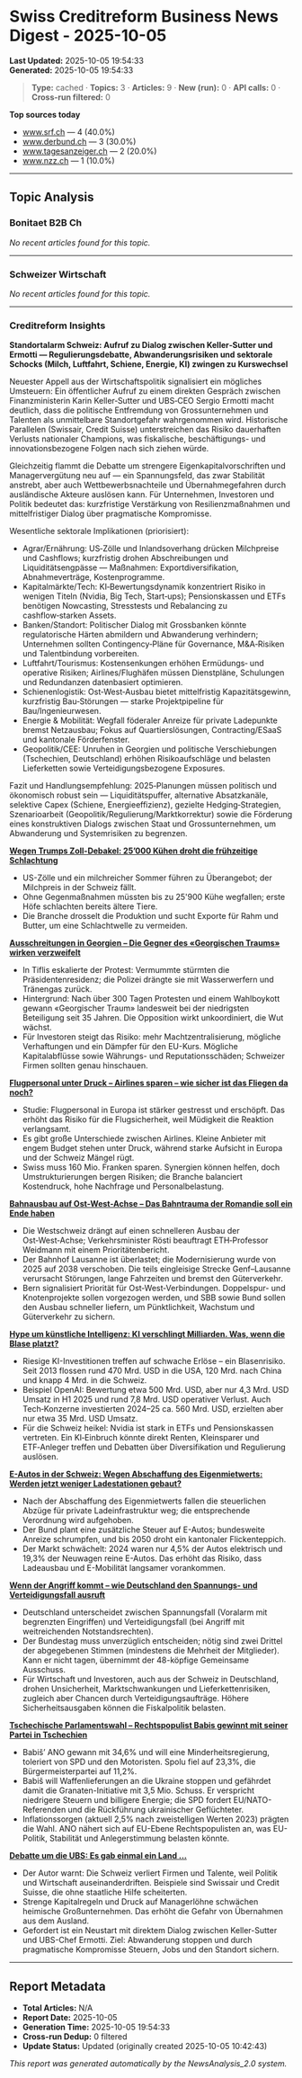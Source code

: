 # Swiss Creditreform Business News Digest - 2025-10-05

**Last Updated:** 2025-10-05 19:54:33  
**Generated:** 2025-10-05 19:54:33

> **Type:** cached ·
> **Topics:** 3 ·
> **Articles:** 9 ·
> **New (run):** 0 ·
> **API calls:** 0 ·
> **Cross-run filtered:** 0


**Top sources today**
- www.srf.ch — 4 (40.0%)
- www.derbund.ch — 3 (30.0%)
- www.tagesanzeiger.ch — 2 (20.0%)
- www.nzz.ch — 1 (10.0%)



---

## Topic Analysis


### Bonitaet B2B Ch

*No recent articles found for this topic.*


---


### Schweizer Wirtschaft

*No recent articles found for this topic.*


---


### Creditreform Insights

**Standortalarm Schweiz: Aufruf zu Dialog zwischen Keller‑Sutter und Ermotti — Regulierungsdebatte, Abwanderungsrisiken und sektorale Schocks (Milch, Luftfahrt, Schiene, Energie, KI) zwingen zu Kurswechsel**

Neuester Appell aus der Wirtschaftspolitik signalisiert ein mögliches Umsteuern: Ein öffentlicher Aufruf zu einem direkten Gespräch zwischen Finanzministerin Karin Keller‑Sutter und UBS‑CEO Sergio Ermotti macht deutlich, dass die politische Entfremdung von Grossunternehmen und Talenten als unmittelbare Standortgefahr wahrgenommen wird. Historische Parallelen (Swissair, Credit Suisse) unterstreichen das Risiko dauerhaften Verlusts nationaler Champions, was fiskalische, beschäftigungs- und innovationsbezogene Folgen nach sich ziehen würde.

Gleichzeitig flammt die Debatte um strengere Eigenkapitalvorschriften und Managervergütung neu auf — ein Spannungsfeld, das zwar Stabilität anstrebt, aber auch Wettbewerbsnachteile und Übernahmegefahren durch ausländische Akteure auslösen kann. Für Unternehmen, Investoren und Politik bedeutet das: kurzfristige Verstärkung von Resilienzmaßnahmen und mittelfristiger Dialog über pragmatische Kompromisse.

Wesentliche sektorale Implikationen (priorisiert):
- Agrar/Ernährung: US‑Zölle und Inlandsoverhang drücken Milchpreise und Cashflows; kurzfristig drohen Abschreibungen und Liquiditätsengpässe — Maßnahmen: Exportdiversifikation, Abnahmeverträge, Kostenprogramme.
- Kapitalmärkte/Tech: KI‑Bewertungsdynamik konzentriert Risiko in wenigen Titeln (Nvidia, Big Tech, Start‑ups); Pensionskassen und ETFs benötigen Nowcasting, Stresstests und Rebalancing zu cashflow‑starken Assets.
- Banken/Standort: Politischer Dialog mit Grossbanken könnte regulatorische Härten abmildern und Abwanderung verhindern; Unternehmen sollten Contingency‑Pläne für Governance, M&A‑Risiken und Talentbindung vorbereiten.
- Luftfahrt/Tourismus: Kostensenkungen erhöhen Ermüdungs‑ und operative Risiken; Airlines/Flughäfen müssen Dienstpläne, Schulungen und Redundanzen datenbasiert optimieren.
- Schienenlogistik: Ost‑West‑Ausbau bietet mittelfristig Kapazitätsgewinn, kurzfristig Bau‑Störungen — starke Projektpipeline für Bau/Ingenieurwesen.
- Energie & Mobilität: Wegfall föderaler Anreize für private Ladepunkte bremst Netzausbau; Fokus auf Quartierslösungen, Contracting/ESaaS und kantonale Förderfenster.
- Geopolitik/CEE: Unruhen in Georgien und politische Verschiebungen (Tschechien, Deutschland) erhöhen Risikoaufschläge und belasten Lieferketten sowie Verteidigungsbezogene Exposures.

Fazit und Handlungsempfehlung: 2025‑Planungen müssen politisch und ökonomisch robust sein — Liquiditätspuffer, alternative Absatzkanäle, selektive Capex (Schiene, Energieeffizienz), gezielte Hedging‑Strategien, Szenarioarbeit (Geopolitik/Regulierung/Marktkorrektur) sowie die Förderung eines konstruktiven Dialogs zwischen Staat und Grossunternehmen, um Abwanderung und Systemrisiken zu begrenzen.




**[Wegen Trumps Zoll-Debakel: 25’000 Kühen droht die frühzeitige Schlachtung](https://www.tagesanzeiger.ch/us-zoelle-schweizer-milchbauern-muessen-ihre-kuehe-schlachten-565446007621)**

- US-Zölle und ein milchreicher Sommer führen zu Überangebot; der Milchpreis in der Schweiz fällt.
- Ohne Gegenmaßnahmen müssten bis zu 25'900 Kühe wegfallen; erste Höfe schlachten bereits ältere Tiere.
- Die Branche drosselt die Produktion und sucht Exporte für Rahm und Butter, um eine Schlachtwelle zu vermeiden.



**[Ausschreitungen in Georgien – Die Gegner des «Georgischen Traums» wirken verzweifelt](https://www.srf.ch/news/international/ausschreitungen-in-georgien-die-gegner-des-georgischen-traums-wirken-verzweifelt)**

- In Tiflis eskalierte der Protest: Vermummte stürmten die Präsidentenresidenz; die Polizei drängte sie mit Wasserwerfern und Tränengas zurück.
- Hintergrund: Nach über 300 Tagen Protesten und einem Wahlboykott gewann «Georgischer Traum» landesweit bei der niedrigsten Beteiligung seit 35 Jahren. Die Opposition wirkt unkoordiniert, die Wut wächst.
- Für Investoren steigt das Risiko: mehr Machtzentralisierung, mögliche Verhaftungen und ein Dämpfer für den EU-Kurs. Mögliche Kapitalabflüsse sowie Währungs- und Reputationsschäden; Schweizer Firmen sollten genau hinschauen.



**[Flugpersonal unter Druck – Airlines sparen – wie sicher ist das Fliegen da noch?](https://www.srf.ch/news/wirtschaft/flugpersonal-unter-druck-airlines-sparen-wie-sicher-ist-das-fliegen-da-noch)**

- Studie: Flugpersonal in Europa ist stärker gestresst und erschöpft. Das erhöht das Risiko für die Flugsicherheit, weil Müdigkeit die Reaktion verlangsamt.
- Es gibt große Unterschiede zwischen Airlines. Kleine Anbieter mit engem Budget stehen unter Druck, während starke Aufsicht in Europa und der Schweiz Mängel rügt.
- Swiss muss 160 Mio. Franken sparen. Synergien können helfen, doch Umstrukturierungen bergen Risiken; die Branche balanciert Kostendruck, hohe Nachfrage und Personalbelastung.



**[Bahnausbau auf Ost-West-Achse – Das Bahntrauma der Romandie soll ein Ende haben](https://www.srf.ch/news/schweiz/bahnausbau-auf-ost-west-achse-das-bahntrauma-der-romandie-soll-ein-ende-haben)**

- Die Westschweiz drängt auf einen schnelleren Ausbau der Ost‑West‑Achse; Verkehrsminister Rösti beauftragt ETH‑Professor Weidmann mit einem Prioritätenbericht.
- Der Bahnhof Lausanne ist überlastet; die Modernisierung wurde von 2025 auf 2038 verschoben. Die teils eingleisige Strecke Genf–Lausanne verursacht Störungen, lange Fahrzeiten und bremst den Güterverkehr.
- Bern signalisiert Priorität für Ost‑West‑Verbindungen. Doppelspur- und Knotenprojekte sollen vorgezogen werden, und SBB sowie Bund sollen den Ausbau schneller liefern, um Pünktlichkeit, Wachstum und Güterverkehr zu sichern.



**[Hype um künstliche Intelligenz: KI verschlingt Milliarden. Was, wenn die Blase platzt?](https://www.derbund.ch/ki-spekulationsblase-gefahr-fuer-pensionskassen-der-schweiz-129461635123)**

- Riesige KI-Investitionen treffen auf schwache Erlöse – ein Blasenrisiko. Seit 2013 flossen rund 470 Mrd. USD in die USA, 120 Mrd. nach China und knapp 4 Mrd. in die Schweiz.
- Beispiel OpenAI: Bewertung etwa 500 Mrd. USD, aber nur 4,3 Mrd. USD Umsatz in H1 2025 und rund 7,8 Mrd. USD operativer Verlust. Auch Tech‑Konzerne investierten 2024–25 ca. 560 Mrd. USD, erzielten aber nur etwa 35 Mrd. USD Umsatz.
- Für die Schweiz heikel: Nvidia ist stark in ETFs und Pensionskassen vertreten. Ein KI‑Einbruch könnte direkt Renten, Kleinsparer und ETF‑Anleger treffen und Debatten über Diversifikation und Regulierung auslösen.



**[E-Autos in der Schweiz: Wegen Abschaffung des Eigenmietwerts: Werden jetzt weniger Ladestationen gebaut?](https://www.derbund.ch/wegen-eigenmietwert-weniger-ladestationen-fuer-elektroautos-310222861074)**

- Nach der Abschaffung des Eigenmietwerts fallen die steuerlichen Abzüge für private Ladeinfrastruktur weg; die entsprechende Verordnung wird aufgehoben.
- Der Bund plant eine zusätzliche Steuer auf E-Autos; bundesweite Anreize schrumpfen, und bis 2050 droht ein kantonaler Flickenteppich.
- Der Markt schwächelt: 2024 waren nur 4,5% der Autos elektrisch und 19,3% der Neuwagen reine E-Autos. Das erhöht das Risiko, dass Ladeausbau und E-Mobilität langsamer vorankommen.



**[Wenn der Angriff kommt – wie Deutschland den Spannungs- und Verteidigungsfall ausruft](https://www.nzz.ch/international/der-angriff-kommt-wie-deutschland-den-spannungs-und-verteidigungsfall-ausruft-ld.1905271)**

- Deutschland unterscheidet zwischen Spannungsfall (Voralarm mit begrenzten Eingriffen) und Verteidigungsfall (bei Angriff mit weitreichenden Notstandsrechten).
- Der Bundestag muss unverzüglich entscheiden; nötig sind zwei Drittel der abgegebenen Stimmen (mindestens die Mehrheit der Mitglieder). Kann er nicht tagen, übernimmt der 48-köpfige Gemeinsame Ausschuss.
- Für Wirtschaft und Investoren, auch aus der Schweiz in Deutschland, drohen Unsicherheit, Marktschwankungen und Lieferkettenrisiken, zugleich aber Chancen durch Verteidigungsaufträge. Höhere Sicherheitsausgaben können die Fiskalpolitik belasten.



**[Tschechische Parlamentswahl – Rechtspopulist Babis gewinnt mit seiner Partei in Tschechien](https://www.srf.ch/news/international/tschechische-parlamentswahl-rechtspopulist-babis-gewinnt-mit-seiner-partei-in-tschechien-1)**

- Babiš’ ANO gewann mit 34,6% und will eine Minderheitsregierung, toleriert von SPD und den Motoristen. Spolu fiel auf 23,3%, die Bürgermeisterpartei auf 11,2%.
- Babiš will Waffenlieferungen an die Ukraine stoppen und gefährdet damit die Granaten-Initiative mit 3,5 Mio. Schuss. Er verspricht niedrigere Steuern und billigere Energie; die SPD fordert EU/NATO-Referenden und die Rückführung ukrainischer Geflüchteter.
- Inflationssorgen (aktuell 2,5% nach zweistelligen Werten 2023) prägten die Wahl. ANO nähert sich auf EU-Ebene Rechtspopulisten an, was EU-Politik, Stabilität und Anlegerstimmung belasten könnte.



**[Debatte um die UBS: Es gab einmal ein Land ...](https://www.derbund.ch/karin-keller-sutter-und-die-ubs-ueber-die-gefahr-des-konflikts-229809185706)**

- Der Autor warnt: Die Schweiz verliert Firmen und Talente, weil Politik und Wirtschaft auseinanderdriften. Beispiele sind Swissair und Credit Suisse, die ohne staatliche Hilfe scheiterten.
- Strenge Kapitalregeln und Druck auf Managerlöhne schwächen heimische Großunternehmen. Das erhöht die Gefahr von Übernahmen aus dem Ausland.
- Gefordert ist ein Neustart mit direktem Dialog zwischen Keller-Sutter und UBS-Chef Ermotti. Ziel: Abwanderung stoppen und durch pragmatische Kompromisse Steuern, Jobs und den Standort sichern.









---



## Report Metadata

- **Total Articles:** N/A
- **Report Date:** 2025-10-05
- **Generation Time:** 2025-10-05 19:54:33
- **Cross-run Dedup:** 0 filtered
- **Update Status:** Updated (originally created 2025-10-05 10:42:43)


*This report was generated automatically by the NewsAnalysis_2.0 system.*